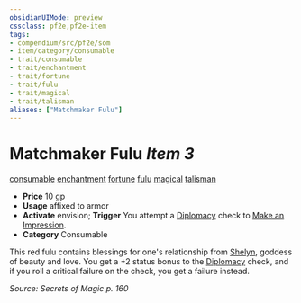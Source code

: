 ```yaml
---
obsidianUIMode: preview
cssclass: pf2e,pf2e-item
tags:
- compendium/src/pf2e/som
- item/category/consumable
- trait/consumable
- trait/enchantment
- trait/fortune
- trait/fulu
- trait/magical
- trait/talisman
aliases: ["Matchmaker Fulu"]
---
```

# Matchmaker Fulu *Item 3*  
[consumable](/rules/traits/consumable.md)  [enchantment](/rules/traits/enchantment.md)  [fortune](/rules/traits/fortune.md)  [fulu](/rules/traits/fulu-som.md)  [magical](/rules/traits/magical.md)  [talisman](/rules/traits/talisman.md)  

- **Price** 10 gp
- **Usage** affixed to armor
- **Activate** envision; **Trigger** You attempt a [Diplomacy](/compendium/skills.md#Diplomacy) check to [Make an Impression](/rules/actions/make-an-impression.md).
- **Category** Consumable

This red fulu contains blessings for one's relationship from [Shelyn](/compendium/setting/deities/shelyn.md), goddess of beauty and love. You get a +2 status bonus to the [Diplomacy](/compendium/skills.md#Diplomacy) check, and if you roll a critical failure on the check, you get a failure instead.

*Source: Secrets of Magic p. 160*